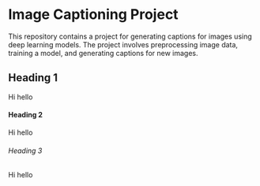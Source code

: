 # Image Captioning Project

This repository contains a project for generating captions for images using deep learning models. The project involves preprocessing image data, training a model, and generating captions for new images.

## Heading 1
Hi hello
#### Heading 2
Hi hello
###### Heading 3
Hi hello
